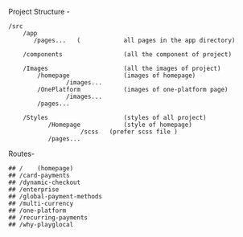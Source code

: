 Project Structure -

    /src
        /app
           /pages...   (            all pages in the app directory)

        /components                 (all the component of project)   

        /Images                     (all the images of project)
            /homepage               (images of homepage)
                    /images...
            /OnePlatform            (images of one-platform page)
                    /images...
            /pages...
        
        /Styles                     (styles of all project)
               /Homepage            (style of homepage)
                        /scss   (prefer scss file )
               /pages...


Routes-

    ## /    (homepage)
    ## /card-payments
    ## /dynamic-checkout
    ## /enterprise
    ## /global-payment-methods
    ## /multi-currency
    ## /one-platform
    ## /recurring-payments
    ## /why-playglocal



